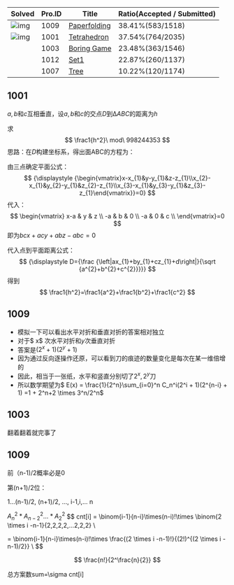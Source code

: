 | Solved                                      | Pro.ID | Title                                                        | Ratio(Accepted / Submitted) |
| ------------------------------------------- | ------ | ------------------------------------------------------------ | --------------------------- |
| ![img](http://acm.hdu.edu.cn/images/ac.gif) | 1009   | [Paperfolding](http://acm.hdu.edu.cn/contests/contest_showproblem.php?pid=1009&cid=883) | 38.41%(583/1518)            |
| ![img](http://acm.hdu.edu.cn/images/ac.gif) | 1001   | [Tetrahedron](http://acm.hdu.edu.cn/contests/contest_showproblem.php?pid=1001&cid=883) | 37.54%(764/2035)            |
|                                             | 1003   | [Boring Game](http://acm.hdu.edu.cn/contests/contest_showproblem.php?pid=1003&cid=883) | 23.48%(363/1546)            |
|                                             | 1012   | [Set1](http://acm.hdu.edu.cn/contests/contest_showproblem.php?pid=1012&cid=883) | 22.87%(260/1137)            |
|                                             | 1007   | [Tree](http://acm.hdu.edu.cn/contests/contest_showproblem.php?pid=1007&cid=883) | 10.22%(120/1174)            |



## 1001

$a,b$和$c$互相垂直，设$a,b$和$c$的交点$D$到$∆ABC$的距离为$h$

求
$$
\frac1{h^2}\ mod\ 998244353
$$
思路：在$D$构建坐标系，得出面ABC的方程为：

由三点确定平面公式：
$$
{\displaystyle {\begin{vmatrix}x-x_{1}&y-y_{1}&z-z_{1}\\x_{2}-x_{1}&y_{2}-y_{1}&z_{2}-z_{1}\\x_{3}-x_{1}&y_{3}-y_{1}&z_{3}-z_{1}\end{vmatrix}}=0}
$$
代入：
$$
\begin{vmatrix}
        x-a & y & z \\
        -a & b & 0 \\
        -a & 0 & c \\
\end{vmatrix}=0
$$
即为$bcx+acy+abz-abc=0$

代入点到平面距离公式：
$$
{\displaystyle D={\frac {\left|ax_{1}+by_{1}+cz_{1}+d\right|}{\sqrt {a^{2}+b^{2}+c^{2}}}}}
$$
得到
$$
\frac1{h^2}=\frac1{a^2}+\frac1{b^2}+\frac1{c^2}
$$

## 1009

- 模拟一下可以看出水平对折和垂直对折的答案相对独立
- 对于$ x$ 次水平对折和$y$次垂直对折
- 答案是$(2^x + 1)(2^y + 1)$
- 因为通过反向逐操作还原，可以看到刀的痕迹的数量变化是每次在某一维倍增的
- 因此，相当于一张纸，水平和竖直分别切了$2^x,2^y$刀
- 所以数学期望为$ E(x) = \frac{1}{2^n}\sum_{i=0}^n C_n^i(2^i + 1)(2^{n-i} + 1) =1 + 2^n+2 \times 3^n/2^n$



## 1003

翻着翻着就完事了

## 1009

前（n-1)/2概率必是0

第(n+1)/2位：



1...(n-1)/2, (n+1)/2, ..., i-1,i,... n

$A_n^2*A_{n-2}^2...*A_{2}^2$ 
$$
cnt[i] = \binom{i-1}{n-i}\times(n-i)!\times \binom{2 \times i -n-1}{2,2,2,2,...2,2,2} \\


= \binom{i-1}{n-i}\times(n-i)!\times \frac{(2 \times i -n-1)!}{(2!)^{(2 \times i -n-1)/2}} \\
$$

$$
\frac{n!}{2^\frac{n}{2}}
$$

总方案数sum=\sigma cnt[i]

